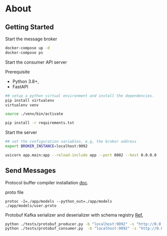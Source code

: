 # About

## Getting Started

Start the message broker

```bash
docker-compose up -d
docker-compose ps
```

Start the consumer API server

Prerequisite

- Python 3.8+,
- FastAPI

```bash
## setup a python virtual environment and install the dependencies.
pip install virtualenv
virtualenv venv

source ./venv/bin/activate

pip install -r requirements.txt
```

Start the server

```bash
## set the configuration variables, e.g, the broker address
export BROKER_INSTANCE=localhost:9092

uvicorn app.main:app --reload-include app --port 8002 --host 0.0.0.0
```

## Send Messages

Protocol buffer compiler installation [doc](https://grpc.io/docs/protoc-installation).

proto file

```
protoc -I=./app/models --python_out=./app/models ./app/models/user.proto
```

Protobuf Kafka serializer and deserializer with schema registry
[Ref.](https://github.com/confluentinc/confluent-kafka-python/tree/master/examples)

```bash
python ./tests/protobuf_producer.py -b "localhost:9092" -s "http://0.0.0.0:8081"
python ./tests/protobuf_consumer.py  -b "localhost:9092" -s "http://0.0.0.0:8081"
```
